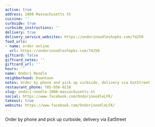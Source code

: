 ```yaml
---
active: true
address: 1008 Massachusetts St
cuisine: ''
curbside: true
curbside_instructions: ''
delivery: true
delivery_service_websites: https://ondorinoodleshopks.com/74250
food_urls:
- name: order online
  url: https://ondorinoodleshopks.com/74250
giftcard: false
giftcard_notes: ''
giftcard_url: ''
hours: ''
name: Ondori Noodle
neighborhood: Downtown
notes: Order by phone and pick up curbside, delivery via EatStreet
restaurant_phone: 785-856-0210
slug: ondori-noodle-1008-massachusetts-st
social: https://www.facebook.com/OndorinoodleLFK/
takeout: true
website: https://www.facebook.com/OndorinoodleLFK/
---
```


Order by phone and pick up curbside, delivery via EatStreet